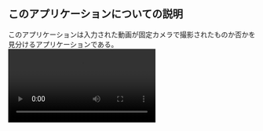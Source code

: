 ## このアプリケーションについての説明
このアプリケーションは入力された動画が固定カメラで撮影されたものか否かを見分けるアプリケーションである。
<video controls src="video/video.mp4" title="Title"></video>
